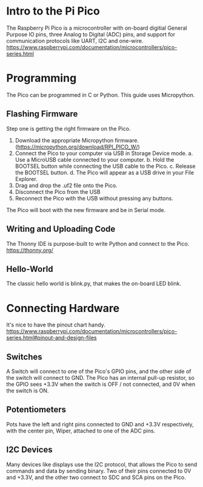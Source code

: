 # Intro to the Pi Pico

The Raspberry Pi Pico is a microcontroller with on-board digitial General Purpose IO pins, three Analog to Digital (ADC) pins, and support for communication protocols like UART, I2C and one-wire.
https://www.raspberrypi.com/documentation/microcontrollers/pico-series.html

# Programming

The Pico can be programmed in C or Python. This guide uses Micropython.

## Flashing Firmware

Step one is getting the right firmware on the Pico.
1. Download the appropriate Micropython firmware. (https://micropython.org/download/RPI_PICO_W/)
2. Connect the Pico to your computer via USB in Storage Device mode.
  a. Use a MicroUSB cable connected to your computer.
  b. Hold the BOOTSEL button while connecting the USB cable to the Pico.
  c. Release the BOOTSEL button.
  d. The Pico will appear as a USB drive in your File Explorer.
3. Drag and drop the .uf2 file onto the Pico.
4. Disconnect the Pico from the USB
5. Reconnect the Pico with the USB without pressing any buttons.

The Pico will boot with the new firmware and be in Serial mode.

## Writing and Uploading Code

The Thonny IDE is purpose-built to write Python and connect to the Pico.
https://thonny.org/

## Hello-World

The classic hello world is blink.py, that makes the on-board LED blink.

# Connecting Hardware

It's nice to have the pinout chart handy.
https://www.raspberrypi.com/documentation/microcontrollers/pico-series.html#pinout-and-design-files

## Switches

A Switch will connect to one of the Pico's GPIO pins, and the other side of the switch will connect to GND. The Pico has an internal pull-up resistor, so the GPIO sees +3.3V when the switch is OFF / not connected, and 0V when the switch is ON.

## Potentiometers

Pots have the left and right pins connected to GND and +3.3V respectively, with the center pin, Wiper, attached to one of the ADC pins.

## I2C Devices

Many devices like displays use the I2C protocol, that allows the Pico to send commands and data by sending binary. Two of their pins connected to 0V and +3.3V, and the other two connect to SDC and SCA pins on the Pico.
